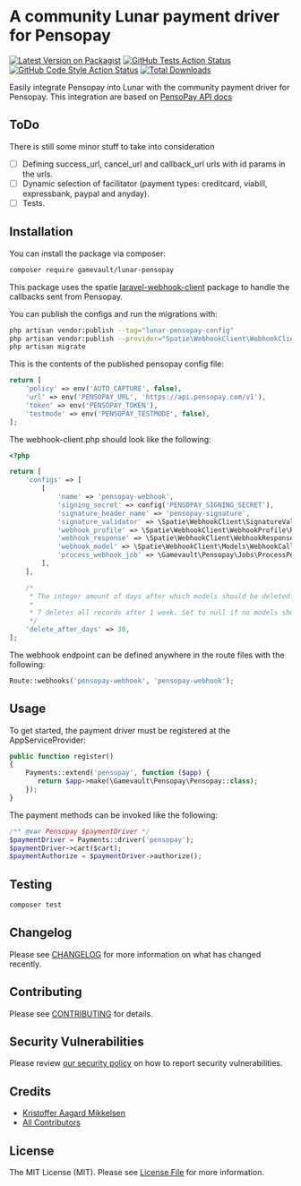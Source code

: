 # A community Lunar payment driver for Pensopay

[![Latest Version on Packagist](https://img.shields.io/packagist/v/gamevault/lunar-pensopay.svg?style=flat-square)](https://packagist.org/packages/gamevault/lunar-pensopay)
[![GitHub Tests Action Status](https://img.shields.io/github/actions/workflow/status/gamevault/lunar-pensopay/run-tests.yml?branch=main&label=tests&style=flat-square)](https://github.com/gamevault/lunar-pensopay/actions?query=workflow%3Arun-tests+branch%3Amain)
[![GitHub Code Style Action Status](https://img.shields.io/github/actions/workflow/status/gamevault/lunar-pensopay/fix-php-code-style-issues.yml?branch=main&label=code%20style&style=flat-square)](https://github.com/gamevault/lunar-pensopay/actions?query=workflow%3A"Fix+PHP+code+style+issues"+branch%3Amain)
[![Total Downloads](https://img.shields.io/packagist/dt/gamevault/lunar-pensopay.svg?style=flat-square)](https://packagist.org/packages/gamevault/lunar-pensopay)

Easily integrate Pensopay into Lunar with the community payment driver for Pensopay. This integration are based on [PensoPay API docs](https://docs.pensopay.com/reference/getting-started-with-your-api)

## ToDo
There is still some minor stuff to take into consideration
- [ ] Defining success_url, cancel_url and callback_url urls with id params in the urls.
- [ ] Dynamic selection of facilitator (payment types: creditcard, viabill, expressbank, paypal and anyday).
- [ ] Tests.

## Installation

You can install the package via composer:

```bash
composer require gamevault/lunar-pensopay
```
This package uses the spatie [laravel-webhook-client](https://github.com/spatie/laravel-webhook-client) package to handle the callbacks sent from Pensopay.

You can publish the configs and run the migrations with:

```bash
php artisan vendor:publish --tag="lunar-pensopay-config"
php artisan vendor:publish --provider="Spatie\WebhookClient\WebhookClientServiceProvider" --tag="webhook-client-config"
php artisan migrate
```

This is the contents of the published pensopay config file:

```php
return [
    'policy' => env('AUTO_CAPTURE', false),
    'url' => env('PENSOPAY_URL', 'https://api.pensopay.com/v1'),
    'token' => env('PENSOPAY_TOKEN'),
    'testmode' => env('PENSOPAY_TESTMODE', false),
];
```
The webhook-client.php should look like the following:
```php
<?php

return [
    'configs' => [
        [
            'name' => 'pensopay-webhook',
            'signing_secret' => config('PENSOPAY_SIGNING_SECRET'),
            'signature_header_name' => 'pensopay-signature',
            'signature_validator' => \Spatie\WebhookClient\SignatureValidator\DefaultSignatureValidator::class,
            'webhook_profile' => \Spatie\WebhookClient\WebhookProfile\ProcessEverythingWebhookProfile::class,
            'webhook_response' => \Spatie\WebhookClient\WebhookResponse\DefaultRespondsTo::class,
            'webhook_model' => \Spatie\WebhookClient\Models\WebhookCall::class,
            'process_webhook_job' => \Gamevault\Pensopay\Jobs\ProcessPensopayCallbackJob::class,
        ],
    ],

    /*
     * The integer amount of days after which models should be deleted.
     *
     * 7 deletes all records after 1 week. Set to null if no models should be deleted.
     */
    'delete_after_days' => 30,
];
```

The webhook endpoint can be defined anywhere in the route files with the following:
```php
Route::webhooks('pensopay-webhook', 'pensopay-webhook');
```

## Usage
To get started, the payment driver must be registered at the AppServiceProvider:
```php
public function register()
{
    Payments::extend('pensopay', function ($app) {
       return $app->make(\Gamevault\Pensopay\Pensopay::class);
    });
}
```

The payment methods can be invoked like the following:
```php
/** @var Pensopay $paymentDriver */
$paymentDriver = Payments::driver('pensopay');
$paymentDriver->cart($cart);
$paymentAuthorize = $paymentDriver->authorize();
```

## Testing

```bash
composer test
```

## Changelog

Please see [CHANGELOG](CHANGELOG.md) for more information on what has changed recently.

## Contributing

Please see [CONTRIBUTING](CONTRIBUTING.md) for details.

## Security Vulnerabilities

Please review [our security policy](../../security/policy) on how to report security vulnerabilities.

## Credits

- [Kristoffer Aagard Mikkelsen](https://github.com/kris914g)
- [All Contributors](../../contributors)

## License

The MIT License (MIT). Please see [License File](LICENSE.md) for more information.
